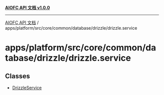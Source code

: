 [**AIOFC API 文档 v1.0.0**](../../../../../../../../README.md)

***

[AIOFC API 文档](../../../../../../../../modules.md) / apps/platform/src/core/common/database/drizzle/drizzle.service

# apps/platform/src/core/common/database/drizzle/drizzle.service

## Classes

- [DrizzleService](classes/DrizzleService.md)
